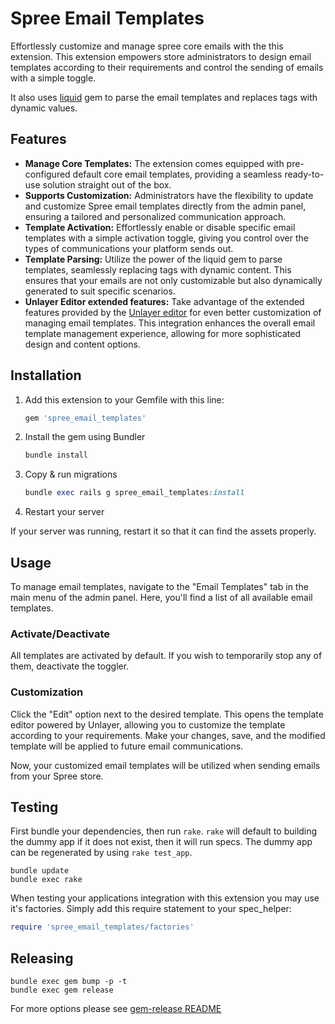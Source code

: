 # Spree Email Templates

Effortlessly customize and manage spree core emails with the this extension. This extension empowers store administrators to design email templates according to their requirements and control the sending of emails with a simple toggle.

It also uses [liquid](https://github.com/Shopify/liquid) gem to parse the email templates and replaces tags with dynamic values.

## Features

- **Manage Core Templates:** The extension comes equipped with pre-configured default core email templates, providing a seamless ready-to-use solution straight out of the box.
- **Supports Customization:** Administrators have the flexibility to update and customize Spree email templates directly from the admin panel, ensuring a tailored and personalized communication approach.
- **Template Activation:** Effortlessly enable or disable specific email templates with a simple activation toggle, giving you control over the types of communications your platform sends out.
- **Template Parsing:** Utilize the power of the liquid gem to parse templates, seamlessly replacing tags with dynamic content. This ensures that your emails are not only customizable but also dynamically generated to suit specific scenarios.
- **Unlayer Editor extended features:** Take advantage of the extended features provided by the [Unlayer editor](https://unlayer.com/) for even better customization of managing email templates. This integration enhances the overall email template management experience, allowing for more sophisticated design and content options.

## Installation

1. Add this extension to your Gemfile with this line:

    ```ruby
    gem 'spree_email_templates'
    ```

2. Install the gem using Bundler

    ```ruby
    bundle install
    ```

3. Copy & run migrations

    ```ruby
    bundle exec rails g spree_email_templates:install
    ```

4. Restart your server

  If your server was running, restart it so that it can find the assets properly.

## Usage

To manage email templates, navigate to the "Email Templates" tab in the main menu of the admin panel. Here, you'll find a list of all available email templates.

### Activate/Deactivate

All templates are activated by default. If you wish to temporarily stop any of them, deactivate the toggler.

### Customization

Click the "Edit" option next to the desired template. This opens the template editor powered by Unlayer, allowing you to customize the template according to your requirements. Make your changes, save, and the modified template will be applied to future email communications.

Now, your customized email templates will be utilized when sending emails from your Spree store.

## Testing

First bundle your dependencies, then run `rake`. `rake` will default to building the dummy app if it does not exist, then it will run specs. The dummy app can be regenerated by using `rake test_app`.

```shell
bundle update
bundle exec rake
```

When testing your applications integration with this extension you may use it's factories.
Simply add this require statement to your spec_helper:

```ruby
require 'spree_email_templates/factories'
```

## Releasing

```shell
bundle exec gem bump -p -t
bundle exec gem release
```

For more options please see [gem-release README](https://github.com/svenfuchs/gem-release)
